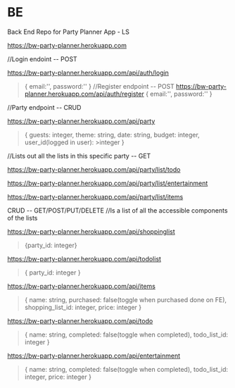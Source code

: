 # BE
Back End Repo for Party Planner App - LS


https://bw-party-planner.herokuapp.com

//Login endoint -- POST

https://bw-party-planner.herokuapp.com/api/auth/login
>{
>email:'',
>password:''
>}
//Register endpoint -- POST
https://bw-party-planner.herokuapp.com/api/auth/register
>{
>email:'',
>password:''
>}

//Party endpoint -- CRUD

https://bw-party-planner.herokuapp.com/api/party
>{
>guests: integer,
>theme: string,
>date: string,
>budget: integer,
>user_id(logged in user): >integer
>}

//Lists out all the lists in this specific party -- GET

https://bw-party-planner.herokuapp.com/api/party/list/todo

https://bw-party-planner.herokuapp.com/api/party/list/entertainment

https://bw-party-planner.herokuapp.com/api/party/list/items

CRUD -- GET/POST/PUT/DELETE
//Is a list of all the accessible components of the lists

https://bw-party-planner.herokuapp.com/api/shoppinglist
>{party_id: integer}

https://bw-party-planner.herokuapp.com/api/todolist
>{
>party_id: integer
>}

https://bw-party-planner.herokuapp.com/api/items
>{
>name: string,
>purchased: false(toggle when purchased done on FE),
>shopping_list_id: integer,
>price: integer
>}

https://bw-party-planner.herokuapp.com/api/todo
>{
>name: string,
>completed: false(toggle when completed),
>todo_list_id: integer
>}

https://bw-party-planner.herokuapp.com/api/entertainment

>{
>name: string,
>completed: false(toggle when completed),
>todo_list_id: integer,
>price: integer
>}